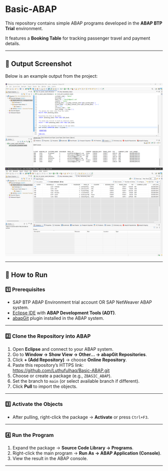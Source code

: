 # Basic-ABAP

This repository contains simple ABAP programs developed in the **ABAP BTP Trial** environment.

It features a **Booking Table** for tracking passenger travel and payment details.

---

## 📸 Output Screenshot

Below is an example output from the project:

![ABAP Program Output](output1.png)
![ABAP Program Output](output2.png)

---

## 🚀 How to Run

### 1️⃣ Prerequisites
- SAP BTP ABAP Environment trial account OR SAP NetWeaver ABAP system.
- [Eclipse IDE](https://www.eclipse.org/downloads/) with **ABAP Development Tools (ADT)**.
- [abapGit](https://abapgit.org/) plugin installed in the ABAP system.

---

### 2️⃣ Clone the Repository into ABAP
1. Open **Eclipse** and connect to your ABAP system.
2. Go to **Window → Show View → Other… → abapGit Repositories**.
3. Click **+ (Add Repository)** → choose **Online Repository**.
4. Paste this repository’s HTTPS link:  
https://github.com/Luthufulhaq/Basic-ABAP.git
5. Choose or create a package (e.g., `ZBASIC_ABAP`).
6. Set the branch to `main` (or select available branch if different).
7. Click **Pull** to import the objects.

---

### 3️⃣ Activate the Objects
- After pulling, right-click the package → **Activate** or press `Ctrl+F3`.

---

### 4️⃣ Run the Program
1. Expand the package → **Source Code Library → Programs**.
2. Right-click the main program → **Run As → ABAP Application (Console)**.
3. View the result in the ABAP console.

---







